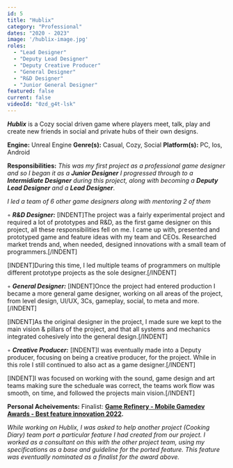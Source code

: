 ```yaml
---
id: 5
title: "Hublix"
category: "Professional"
dates: "2020 - 2023"
image: '/hublix-image.jpg'
roles: 
  - "Lead Designer"
  - "Deputy Lead Designer"
  - "Deputy Creative Producer"
  - "General Designer"
  - "R&D Designer"
  - "Junior General Designer"
featured: false
current: false
videoId: "0zd_g4t-lsk"
---
```

***Hublix*** is a Cozy social driven game where players meet, talk, play and create new friends in social and private hubs of their own designs.

**Engine:** Unreal Engine
**Genre(s):** Casual, Cozy, Social
**Platform(s):** PC, Ios, Android

**Responsibilities:**
*This was my first project as a professional game designer and so I began it as a* ***Junior Designer*** *I progressed through to a* ***Intermidiate Designer*** *during this project, along with becoming a* ***Deputy Lead Designer*** *and a*  ***Lead Designer***.

*I led a team of 6 other game designers along with mentoring 2 of them*

◦ ***R&D Designer:*** 
[INDENT]The project was a fairly experimental project and required a lot of prototypes and R&D, as the first game designer on this project, all these responsibilities fell on me.
I came up with, presented and prototyped game and feature ideas with my team and CEOs. Researched market trends and, when needed, designed innovations with a small team of programmers.[/INDENT]

[INDENT]During this time, I led multiple teams of programmers on multiple different prototype projects as the sole designer.[/INDENT]

◦ ***General Designer:*** 
[INDENT]Once the project had entered production I became a more general game designer, working on all areas of the project, from level design, UI/UX, 3Cs, gameplay, social, to meta and more.[/INDENT]

[INDENT]As the original designer in the project, I made sure we kept to the main vision & pillars of the project, and that all systems and mechanics integrated cohesively into the general design.[/INDENT]

◦ ***Creative Producer:*** 
[INDENT]I was eventually made into a Deputy producer, focusing on being a creative producer, for the project.
While in this role I still continued to also act as a game designer.[/INDENT]

[INDENT]I was focused on working with the sound, game design and art teams making sure the scheduale was correct, the teams work flow was smooth, on time, and followed the projects main vision.[/INDENT]

**Personal Acheivements:** 
Finalist: **[Game Refinery - Mobile Gamedev Awards - Best feature innovation 2022](https://www.gamerefinery.com/mobile-gamedev-awards-2022/).**

*While working on Hublix, I was asked to help another project (Cooking Diary) team port a particular feature I had created from our project.* 
*I worked as a consultant on this with the other project team, using my specifications as a base and guideline for the ported feature.* 
*This feature was eventually nominated as a finalist for the award above.*